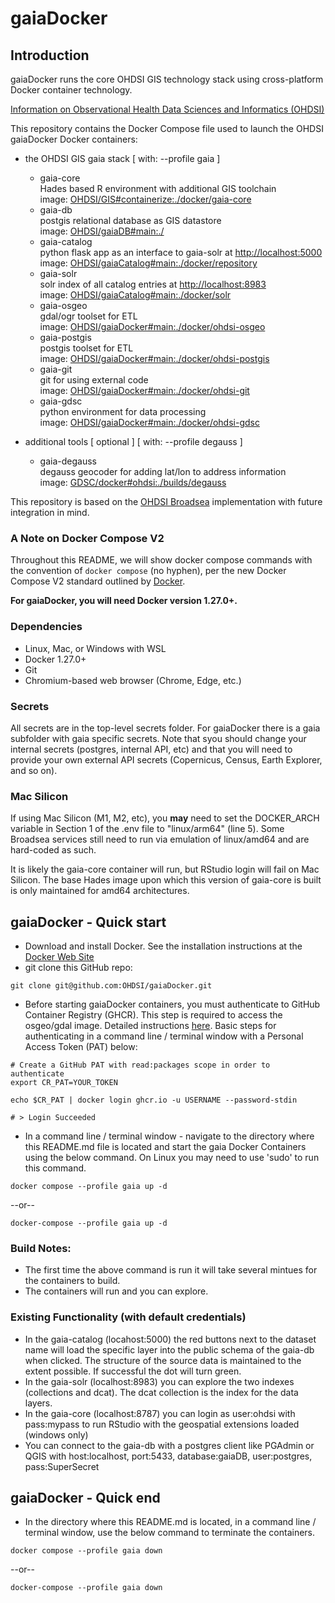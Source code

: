 # gaiaDocker

## Introduction

gaiaDocker runs the core OHDSI GIS technology stack using cross-platform Docker container technology.

[Information on Observational Health Data Sciences and Informatics (OHDSI)](http://www.ohdsi.org/ "OHDSI Website")

This repository contains the Docker Compose file used to launch the OHDSI gaiaDocker Docker containers:

- the OHDSI GIS gaia stack [ with: --profile gaia ]
  - gaia-core  
    Hades based R environment with additional GIS toolchain  
    image: [OHDSI/GIS#containerize:./docker/gaia-core](https://github.com/OHDSI/GIS)  
  - gaia-db  
	  postgis relational database as GIS datastore  
	  image: [OHDSI/gaiaDB#main:./](https://github.com/OHDSI/gaiaDB)  
  - gaia-catalog  
	  python flask app as an interface to gaia-solr at [http://localhost:5000](http://localhost:5000)  
	  image: [OHDSI/gaiaCatalog#main:./docker/repository](https://github.com/OHDSI/gaiaCatalog)  
  - gaia-solr  
	  solr index of all catalog entries at [http://localhost:8983](http://localhost:8983)  
	  image: [OHDSI/gaiaCatalog#main:./docker/solr](https://github.com/OHDSI/gaiaCatalog)  
  - gaia-osgeo  
	  gdal/ogr toolset for ETL  
	  image: [OHDSI/gaiaDocker#main:./docker/ohdsi-osgeo](https://github.com/OHDSI/gaiaDocker)  
  - gaia-postgis  
	  postgis toolset for ETL  
	  image: [OHDSI/gaiaDocker#main:./docker/ohdsi-postgis](https://github.com/OHDSI/gaiaDocker)  
  - gaia-git  
	  git for using external code  
	  image: [OHDSI/gaiaDocker#main:./docker/ohdsi-git](https://github.com/OHDSI/gaiaDocker)  
  - gaia-gdsc  
	  python environment for data processing  
	  image: [OHDSI/gaiaDocker#main:./docker/ohdsi-gdsc](https://github.com/OHDSI/gaiaDocker)  

-  additional tools [ optional ] [ with: --profile degauss ]  
	- gaia-degauss  
	  degauss geocoder for adding lat/lon to address information  
	  image: [GDSC/docker#ohdsi:./builds/degauss](https://github.com/Geospatial-Digital-Special-Collections/docker)  

This repository is based on the [OHDSI Broadsea](https://github.com/OHDSI/Broadsea) implementation with future integration in mind.  

### A Note on Docker Compose V2  

Throughout this README, we will show docker compose commands with the convention of `docker compose` (no hyphen), per the new Docker Compose V2 standard outlined by [Docker](https://docs.docker.com/compose/migrate/#docker-compose-vs-docker-compose).  

**For gaiaDocker, you will need Docker version 1.27.0+.**  

### Dependencies  

- Linux, Mac, or Windows with WSL
- Docker 1.27.0+
- Git
- Chromium-based web browser (Chrome, Edge, etc.)

### Secrets  

All secrets are in the top-level secrets folder. For gaiaDocker there is a gaia subfolder with gaia specific secrets. Note that syou should change your internal secrets (postgres, internal API, etc) and that you will need to provide your own external API secrets (Copernicus, Census, Earth Explorer, and so on).  

### Mac Silicon  

If using Mac Silicon (M1, M2, etc), you **may** need to set the DOCKER_ARCH variable in Section 1 of the .env file to "linux/arm64" (line 5). Some Broadsea services still need to run via emulation of linux/amd64 and are hard-coded as such.  

It is likely the gaia-core container will run, but RStudio login will fail on Mac Silicon. The base Hades image upon which this version of gaia-core is built is only maintained for amd64 architectures.  

## gaiaDocker - Quick start  

- Download and install Docker. See the installation instructions at the [Docker Web Site](https://docs.docker.com/engine/installation/ "Install Docker")
- git clone this GitHub repo:

```shell
git clone git@github.com:OHDSI/gaiaDocker.git
```

- Before starting gaiaDocker containers, you must authenticate to GitHub Container Registry (GHCR). This step is required to access the osgeo/gdal image. Detailed instructions [here](https://docs.github.com/en/packages/working-with-a-github-packages-registry/working-with-the-container-registry#authenticating-to-the-container-registry). Basic steps for authenticating in a command line / terminal window with a Personal Access Token (PAT) below:
```shell
# Create a GitHub PAT with read:packages scope in order to authenticate
export CR_PAT=YOUR_TOKEN

echo $CR_PAT | docker login ghcr.io -u USERNAME --password-stdin

# > Login Succeeded
```

- In a command line / terminal window - navigate to the directory where this README.md file is located and start the gaia Docker Containers using the below command. On Linux you may need to use 'sudo' to run this command.

```shell
docker compose --profile gaia up -d
```

--or--  


```shell
docker-compose --profile gaia up -d
```

### Build Notes:  

- The first time the above command is run it will take several mintues for the containers to build.
- The containers will run and you can explore.  

### Existing Functionality (with default credentials)  

- In the gaia-catalog (locahost:5000) the red buttons next to the dataset name will load the specific layer into the public schema of the gaia-db when clicked. The structure of the source data is maintained to the extent possible. If successful the dot will turn green.
- In the gaia-solr (localhost:8983) you can explore the two indexes (collections and dcat). The dcat collection is the index for the data layers.
- In the gaia-core (localhost:8787) you can login as user:ohdsi with pass:mypass to run RStudio with the geospatial extensions loaded (windows only)
- You can connect to the gaia-db with a postgres client like PGAdmin or QGIS with host:localhost, port:5433, database:gaiaDB, user:postgres, pass:SuperSecret

## gaiaDocker - Quick end  

- In the directory where this README.md is located, in a command line / terminal window, use the below command to terminate the containers.  

```shell
docker compose --profile gaia down
```

--or--  


```shell
docker-compose --profile gaia down
```
